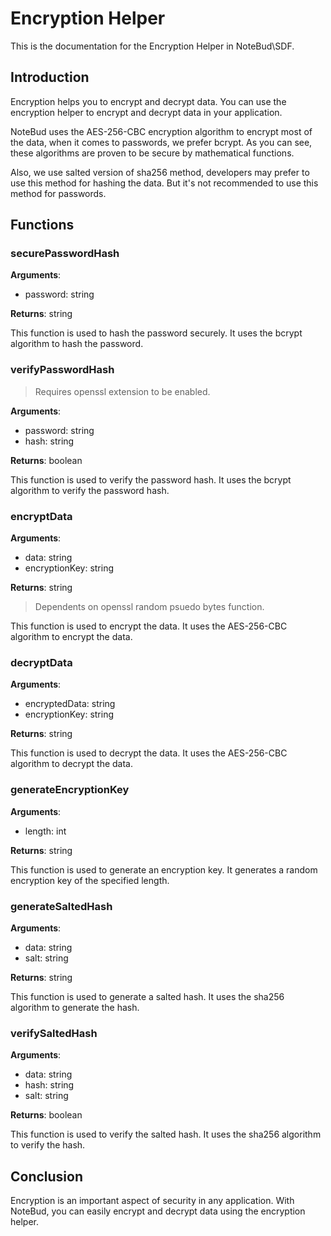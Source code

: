 # Encryption Helper

This is the documentation for the Encryption Helper in NoteBud\SDF.

## Introduction

Encryption helps you to encrypt and decrypt data. You can use the encryption helper to encrypt and decrypt data in your
application.

NoteBud uses the AES-256-CBC encryption algorithm to encrypt most of the data, when it comes to passwords,
we prefer bcrypt. As you can see, these algorithms are proven to be secure by mathematical functions.

Also, we use salted version of sha256 method, developers may prefer to use this method for hashing the data.
But it's not recommended to use this method for passwords.

## Functions

### securePasswordHash

**Arguments**:

- password: string

**Returns**: string

This function is used to hash the password securely.
It uses the bcrypt algorithm to hash the password.

### verifyPasswordHash

> Requires openssl extension to be enabled.

**Arguments**:

- password: string
- hash: string

**Returns**: boolean

This function is used to verify the password hash.
It uses the bcrypt algorithm to verify the password hash.

### encryptData

**Arguments**:

- data: string
- encryptionKey: string

**Returns**: string

> Dependents on openssl random psuedo bytes function.

This function is used to encrypt the data.
It uses the AES-256-CBC algorithm to encrypt the data.

### decryptData

**Arguments**:

- encryptedData: string
- encryptionKey: string

**Returns**: string

This function is used to decrypt the data.
It uses the AES-256-CBC algorithm to decrypt the data.

### generateEncryptionKey

**Arguments**:

- length: int

**Returns**: string

This function is used to generate an encryption key.
It generates a random encryption key of the specified length.

### generateSaltedHash

**Arguments**:

- data: string
- salt: string

**Returns**: string

This function is used to generate a salted hash.
It uses the sha256 algorithm to generate the hash.

### verifySaltedHash

**Arguments**:

- data: string
- hash: string
- salt: string

**Returns**: boolean

This function is used to verify the salted hash.
It uses the sha256 algorithm to verify the hash.

## Conclusion

Encryption is an important aspect of security in any application.
With NoteBud, you can easily encrypt and decrypt data using the encryption helper.
